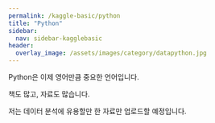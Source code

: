 ```yaml
---
permalink: /kaggle-basic/python
title: "Python"
sidebar:
  nav: sidebar-kagglebasic
header:
  overlay_image: /assets/images/category/datapython.jpg
---
```


Python은 이제 영어만큼 중요한 언어입니다.

책도 많고, 자료도 많습니다.

저는 데이터 분석에 유용할만 한 자료만 업로드할 예정입니다.
